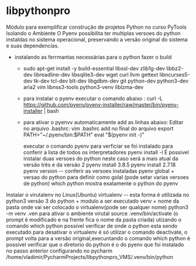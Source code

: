 # libpythonpro
Módulo para exemplificar construção de projetos Python no curso PyTools
Isolando o Ambiente 
 O Pyenv possibilita ter multiplas versoes do python instaldas no sistema operacional, preservando a versão original do sistema e suas dependencias. 

 * instalando as ferrmantas necessárias para o python fazer o build 
   - sudo apt-get install -y build-essential libssl-dev zlib1g-dev libbz2-dev libreadline-dev libsqlite3-dev wget curl llvm gettext libncurses5-dev tk-dev tcl-dev blt-dev libgdbm-dev git python-dev python3-dev aria2 vim libnss3-tools python3-venv liblzma-dev
 
   - para instalar o pyenv executar o comando abaixo : 
       curl -L https://github.com/pyenv/pyenv-installer/raw/master/bin/pyenv-installer | bash
   - para ativar o pyenvv automaticamente add as linhas abaixo: 
      Editar no arquivo .bashrc:
      vim .bashrc
      add no final do arquivo 
      export PATH="~/.pyenv/bin:$PATH"
      eval "$(pyenv init -)"
      
      
      executar o comando pyenv para verficiar se foi instalado 
      para conferir a lista de todos os interpretadores 
         pyenv install -l
      É possivel instalar duas versoes do python neste caso será a mais atual da versão três e da versão 2 
        pyenv install 3.8.5 
        pyenv install 2.7.18 
        pyenv version -- conferir as versoes instaladas 
        pyenv global + versao do python para definir como golal (pode setar varias versoes de python) 
        which python mostra exatamente o python do pyenv 
    
  Instalar o virutalenv no Linux(Ubuntu) 
      virtualenv -- 
      esta forma é utilizada no python3 
      versão 3 do python + modulo a ser executado venv + nome da pasta onde vai ser colocado o virtualenv(pode ser qualquer nome) 
      python3 -m venv .ven
      para ativar o ambiente virutal
      source .venv/bin/activate (o prompt  é modificado e na frente fica o nome da pasta criada)
      utizando o comando which python  possível verificar de onde o python esta sendo executado 
      para desativar o virtualenv é só utilizar o comando deactivate, o prompt volta para a versão original,execuntando o comando which python é possivel verificar  que o diretorio do python é o do pyenv que foi instalado no passo anterior 
      configurando no pycharm
      /home/vladimir/PycharmProjects/libpythonpro_VMS/.venv/bin/python
      
      
